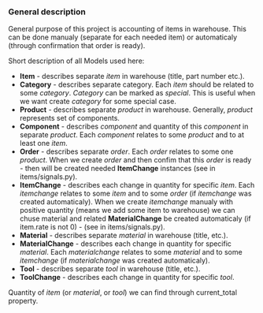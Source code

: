 ### General description

General purpose of this project is accounting of items in warehouse.
This can be done manualy (separate for each needed item) or automaticaly (through confirmation that order is ready).

Short description of all Models used here:
- __Item__ - describes separate *item* in warehouse (title, part number etc.).
- __Category__ - describes separate category. Each *item* should be related to some *category*. *Category* can be marked as *special*. This is useful when we want create *category* for some special case.
- __Product__ - describes separate *product* in warehouse. Generally, *product* represents set of components.
- __Component__ - describes *component* and quantity of this *component* in separate *product*. Each *component* relates to some *product* and to at least one *item*.
- __Order__ - describes separate *order*. Each *order* relates to some one *product*. When we create *order* and then confim that this *order* is ready - then will be created needed __ItemChange__ instances (see in items/signals.py).
- __ItemChange__ - describes each change in quantity for specific *item*. Each *itemchange* relates to some *item* and to some *order* (if *itemchange* was created automaticaly). When we create *itemchange* manualy with positive quantity (means we add some item to warehouse) we can chuse material and related __MaterialChange__ be created automaticaly (if item.rate is not 0) - (see in items/signals.py).
- __Material__ - describes separate *material* in warehouse (title, etc.).
- __MaterialChange__ - describes each change in quantity for specific *material*. Each *materialchange* relates to some *material* and to some *itemchange* (if *materialchange* was created automaticaly).
- __Tool__ - describes separate *tool* in warehouse (title, etc.).
- __ToolChange__ - describes each change in quantity for specific *tool*.

Quantity of *item* (or *material*, or *tool*) we can find through current_total property.
